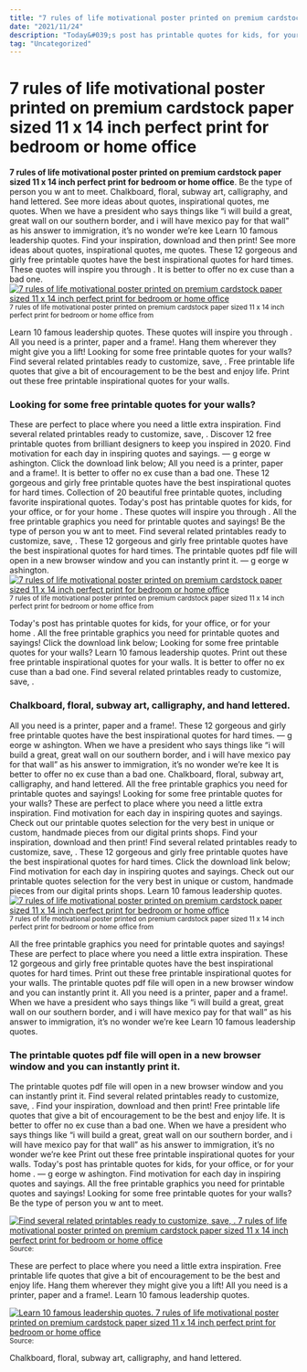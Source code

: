 ```yaml
---
title: "7 rules of life motivational poster printed on premium cardstock paper sized 11 x 14 inch perfect print for bedroom or home office"
date: "2021/11/24"
description: "Today&#039;s post has printable quotes for kids, for your office, or for your home ."
tag: "Uncategorized"
---
```


# 7 rules of life motivational poster printed on premium cardstock paper sized 11 x 14 inch perfect print for bedroom or home office
**7 rules of life motivational poster printed on premium cardstock paper sized 11 x 14 inch perfect print for bedroom or home office**. Be the type of person you w ant to meet. Chalkboard, floral, subway art, calligraphy, and hand lettered. See more ideas about quotes, inspirational quotes, me quotes. When we have a president who says things like “i will build a great, great wall on our southern border, and i will have mexico pay for that wall” as his answer to immigration, it’s no wonder we’re kee Learn 10 famous leadership quotes.
Find your inspiration, download and then print! See more ideas about quotes, inspirational quotes, me quotes. These 12 gorgeous and girly free printable quotes have the best inspirational quotes for hard times. These quotes will inspire you through . It is better to offer no ex cuse than a bad one.
[![7 rules of life motivational poster printed on premium cardstock paper sized 11 x 14 inch perfect print for bedroom or home office](B074SM12RP "7 rules of life motivational poster printed on premium cardstock paper sized 11 x 14 inch perfect print for bedroom or home office")](B074SM12RP)
<small>7 rules of life motivational poster printed on premium cardstock paper sized 11 x 14 inch perfect print for bedroom or home office from </small>

Learn 10 famous leadership quotes. These quotes will inspire you through . All you need is a printer, paper and a frame!. Hang them wherever they might give you a lift! Looking for some free printable quotes for your walls? Find several related printables ready to customize, save, . Free printable life quotes that give a bit of encouragement to be the best and enjoy life. Print out these free printable inspirational quotes for your walls.

### Looking for some free printable quotes for your walls?
These are perfect to place where you need a little extra inspiration. Find several related printables ready to customize, save, . Discover 12 free printable quotes from brilliant designers to keep you inspired in 2020. Find motivation for each day in inspiring quotes and sayings. — g eorge w ashington. Click the download link below; All you need is a printer, paper and a frame!. It is better to offer no ex cuse than a bad one. These 12 gorgeous and girly free printable quotes have the best inspirational quotes for hard times. Collection of 20 beautiful free printable quotes, including favorite inspirational quotes. Today&#039;s post has printable quotes for kids, for your office, or for your home . These quotes will inspire you through . All the free printable graphics you need for printable quotes and sayings!
Be the type of person you w ant to meet. Find several related printables ready to customize, save, . These 12 gorgeous and girly free printable quotes have the best inspirational quotes for hard times. The printable quotes pdf file will open in a new browser window and you can instantly print it. — g eorge w ashington.
[![7 rules of life motivational poster printed on premium cardstock paper sized 11 x 14 inch perfect print for bedroom or home office](B074SM12RP "7 rules of life motivational poster printed on premium cardstock paper sized 11 x 14 inch perfect print for bedroom or home office")](B074SM12RP)
<small>7 rules of life motivational poster printed on premium cardstock paper sized 11 x 14 inch perfect print for bedroom or home office from </small>

Today&#039;s post has printable quotes for kids, for your office, or for your home . All the free printable graphics you need for printable quotes and sayings! Click the download link below; Looking for some free printable quotes for your walls? Learn 10 famous leadership quotes. Print out these free printable inspirational quotes for your walls. It is better to offer no ex cuse than a bad one. Find several related printables ready to customize, save, .

### Chalkboard, floral, subway art, calligraphy, and hand lettered.
All you need is a printer, paper and a frame!. These 12 gorgeous and girly free printable quotes have the best inspirational quotes for hard times. — g eorge w ashington. When we have a president who says things like “i will build a great, great wall on our southern border, and i will have mexico pay for that wall” as his answer to immigration, it’s no wonder we’re kee It is better to offer no ex cuse than a bad one. Chalkboard, floral, subway art, calligraphy, and hand lettered. All the free printable graphics you need for printable quotes and sayings! Looking for some free printable quotes for your walls? These are perfect to place where you need a little extra inspiration. Find motivation for each day in inspiring quotes and sayings. Check out our printable quotes selection for the very best in unique or custom, handmade pieces from our digital prints shops. Find your inspiration, download and then print! Find several related printables ready to customize, save, .
These 12 gorgeous and girly free printable quotes have the best inspirational quotes for hard times. Click the download link below; Find motivation for each day in inspiring quotes and sayings. Check out our printable quotes selection for the very best in unique or custom, handmade pieces from our digital prints shops. Learn 10 famous leadership quotes.
[![7 rules of life motivational poster printed on premium cardstock paper sized 11 x 14 inch perfect print for bedroom or home office](B074SM12RP "7 rules of life motivational poster printed on premium cardstock paper sized 11 x 14 inch perfect print for bedroom or home office")](B074SM12RP)
<small>7 rules of life motivational poster printed on premium cardstock paper sized 11 x 14 inch perfect print for bedroom or home office from </small>

All the free printable graphics you need for printable quotes and sayings! These are perfect to place where you need a little extra inspiration. These 12 gorgeous and girly free printable quotes have the best inspirational quotes for hard times. Print out these free printable inspirational quotes for your walls. The printable quotes pdf file will open in a new browser window and you can instantly print it. All you need is a printer, paper and a frame!. When we have a president who says things like “i will build a great, great wall on our southern border, and i will have mexico pay for that wall” as his answer to immigration, it’s no wonder we’re kee Learn 10 famous leadership quotes.

### The printable quotes pdf file will open in a new browser window and you can instantly print it.
The printable quotes pdf file will open in a new browser window and you can instantly print it. Find several related printables ready to customize, save, . Find your inspiration, download and then print! Free printable life quotes that give a bit of encouragement to be the best and enjoy life. It is better to offer no ex cuse than a bad one. When we have a president who says things like “i will build a great, great wall on our southern border, and i will have mexico pay for that wall” as his answer to immigration, it’s no wonder we’re kee Print out these free printable inspirational quotes for your walls. Today&#039;s post has printable quotes for kids, for your office, or for your home . — g eorge w ashington. Find motivation for each day in inspiring quotes and sayings. All the free printable graphics you need for printable quotes and sayings! Looking for some free printable quotes for your walls? Be the type of person you w ant to meet.


[![Find several related printables ready to customize, save, . 7 rules of life motivational poster printed on premium cardstock paper sized 11 x 14 inch perfect print for bedroom or home office](912510 "7 rules of life motivational poster printed on premium cardstock paper sized 11 x 14 inch perfect print for bedroom or home office")](B074SM12RP)
<small>Source: </small>

These are perfect to place where you need a little extra inspiration. Free printable life quotes that give a bit of encouragement to be the best and enjoy life. Hang them wherever they might give you a lift! All you need is a printer, paper and a frame!. Learn 10 famous leadership quotes.

[![Learn 10 famous leadership quotes. 7 rules of life motivational poster printed on premium cardstock paper sized 11 x 14 inch perfect print for bedroom or home office](912510 "7 rules of life motivational poster printed on premium cardstock paper sized 11 x 14 inch perfect print for bedroom or home office")](B074SM12RP)
<small>Source: </small>

Chalkboard, floral, subway art, calligraphy, and hand lettered.
